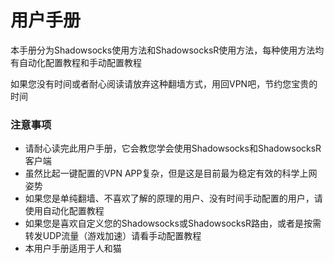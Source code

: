 # 用户手册

本手册分为Shadowsocks使用方法和ShadowsocksR使用方法，每种使用方法均有自动化配置教程和手动配置教程

如果您没有时间或者耐心阅读请放弃这种翻墙方式，用回VPN吧，节约您宝贵的时间

### 注意事项

* 请耐心读完此用户手册，它会教您学会使用Shadowsocks和ShadowsocksR客户端
* 虽然比起一键配置的VPN APP复杂，但是这是目前最为稳定有效的科学上网姿势
* 如果您是单纯翻墙、不喜欢了解的原理的用户、没有时间手动配置的用户，请使用自动化配置教程
* 如果您是喜欢自定义您的Shadowsocks或ShadowsocksR路由，或者是按需转发UDP流量（游戏加速）请看手动配置教程
* 本用户手册适用于人和猫



